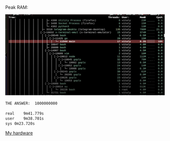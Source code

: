 Peak RAM:

![peak RAM](peak-ram.webp)

```
THE ANSWER:  1000000000

real	9m41.779s
user	9m38.701s
sys	0m23.720s
```

[My hardware](https://pcpartpicker.com/user/vitaly-zdanevich/builds/#view=6cBcCJ)
